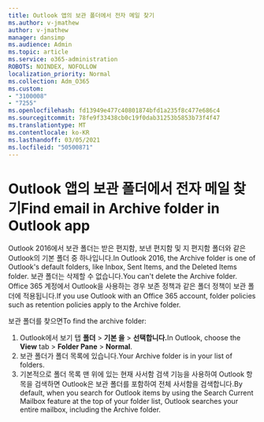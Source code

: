 ```yaml
---
title: Outlook 앱의 보관 폴더에서 전자 메일 찾기
ms.author: v-jmathew
author: v-jmathew
manager: dansimp
ms.audience: Admin
ms.topic: article
ms.service: o365-administration
ROBOTS: NOINDEX, NOFOLLOW
localization_priority: Normal
ms.collection: Adm_O365
ms.custom:
- "3100008"
- "7255"
ms.openlocfilehash: fd13949e477c40801874bfd1a235f8c477e686c4
ms.sourcegitcommit: 78fe9f33438cb0c19f0dab31253b5853b73f4f47
ms.translationtype: MT
ms.contentlocale: ko-KR
ms.lasthandoff: 03/05/2021
ms.locfileid: "50500871"
---
```

# <a name="find-email-in-archive-folder-in-outlook-app"></a><span data-ttu-id="0254a-102">Outlook 앱의 보관 폴더에서 전자 메일 찾기</span><span class="sxs-lookup"><span data-stu-id="0254a-102">Find email in Archive folder in Outlook app</span></span>

<span data-ttu-id="0254a-103">Outlook 2016에서 보관 폴더는 받은 편지함, 보낸 편지함 및 지 편지함 폴더와 같은 Outlook의 기본 폴더 중 하나입니다.</span><span class="sxs-lookup"><span data-stu-id="0254a-103">In Outlook 2016, the Archive folder is one of Outlook's default folders, like Inbox, Sent Items, and the Deleted Items folder.</span></span> <span data-ttu-id="0254a-104">보관 폴더는 삭제할 수 없습니다.</span><span class="sxs-lookup"><span data-stu-id="0254a-104">You can't delete the Archive folder.</span></span> <span data-ttu-id="0254a-105">Office 365 계정에서 Outlook을 사용하는 경우 보존 정책과 같은 폴더 정책이 보관 폴더에 적용됩니다.</span><span class="sxs-lookup"><span data-stu-id="0254a-105">If you use Outlook with an Office 365 account, folder policies such as retention policies apply to the Archive folder.</span></span>

<span data-ttu-id="0254a-106">보관 폴더를 찾으면</span><span class="sxs-lookup"><span data-stu-id="0254a-106">To find the archive folder:</span></span>

1. <span data-ttu-id="0254a-107">Outlook에서 보기 탭 **폴더** > **기본 을**  >  **선택합니다.**</span><span class="sxs-lookup"><span data-stu-id="0254a-107">In Outlook, choose the **View** tab > **Folder Pane** > **Normal**.</span></span>
2. <span data-ttu-id="0254a-108">보관 폴더가 폴더 목록에 있습니다.</span><span class="sxs-lookup"><span data-stu-id="0254a-108">Your Archive folder is in your list of folders.</span></span>
3. <span data-ttu-id="0254a-109">기본적으로 폴더 목록 맨 위에 있는 현재 사서함 검색 기능을 사용하여 Outlook 항목을 검색하면 Outlook은 보관 폴더를 포함하여 전체 사서함을 검색합니다.</span><span class="sxs-lookup"><span data-stu-id="0254a-109">By default, when you search for Outlook items by using the Search Current Mailbox feature at the top of your folder list, Outlook searches your entire mailbox, including the Archive folder.</span></span>

